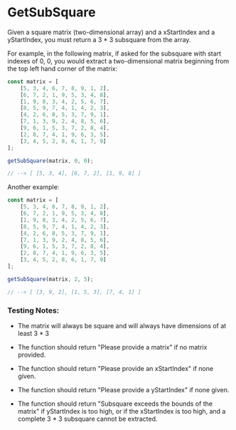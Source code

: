# GetSubSquare

Given a square matrix (two-dimensional array) and a xStartIndex and a yStartIndex, you must return a 3 * 3 subsquare from the array.

For example, in the following matrix, if asked for the subsquare with start indexes of 0, 0, you would extract a two-dimensional matrix beginning from the top left hand corner of the matrix:

```javascript
const matrix = [
    [5, 3, 4, 6, 7, 8, 9, 1, 2],
    [6, 7, 2, 1, 9, 5, 3, 4, 8],
    [1, 9, 8, 3, 4, 2, 5, 6, 7],
    [8, 5, 9, 7, 4, 1, 4, 2, 3],
    [4, 2, 6, 8, 5, 3, 7, 9, 1],
    [7, 1, 3, 9, 2, 4, 8, 5, 6],
    [9, 6, 1, 5, 3, 7, 2, 8, 4],
    [2, 8, 7, 4, 1, 9, 6, 3, 5],
    [3, 4, 5, 2, 8, 6, 1, 7, 9]
];

getSubSquare(matrix, 0, 0);

// --> [ [5, 3, 4], [6, 7, 2], [1, 9, 8] ]

```

Another example:
```javascript
const matrix = [
    [5, 3, 4, 6, 7, 8, 9, 1, 2],
    [6, 7, 2, 1, 9, 5, 3, 4, 8],
    [1, 9, 8, 3, 4, 2, 5, 6, 7],
    [8, 5, 9, 7, 4, 1, 4, 2, 3],
    [4, 2, 6, 8, 5, 3, 7, 9, 1],
    [7, 1, 3, 9, 2, 4, 8, 5, 6],
    [9, 6, 1, 5, 3, 7, 2, 8, 4],
    [2, 8, 7, 4, 1, 9, 6, 3, 5],
    [3, 4, 5, 2, 8, 6, 1, 7, 9]
];

getSubSquare(matrix, 2, 5);

// --> [ [3, 9, 2], [1, 5, 3], [7, 4, 1] ]

```

### Testing Notes:

- The matrix will always be square and will always have dimensions of at least 3 * 3 

- The function should return "Please provide a matrix" if no matrix provided.

- The function should return "Please provide an xStartIndex" if none given.

- The function should return "Please provide a yStartIndex" if none given.

- The function should return "Subsquare exceeds the bounds of the matrix" if yStartIndex is too high, or if the xStartIndex is too high, and a complete 3 * 3 subsquare cannot be extracted.